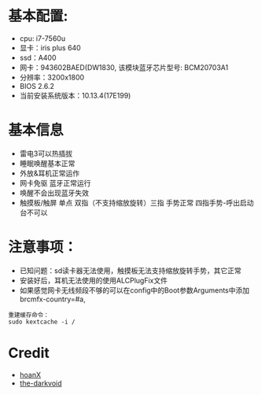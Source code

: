 # 基本配置:
* cpu: i7-7560u
* 显卡：iris plus 640
* ssd：A400
* 网卡：943602BAED(DW1830, 该模块蓝牙芯片型号: BCM20703A1
* 分辨率：3200x1800
* BIOS 2.6.2
* 当前安装系统版本：10.13.4(17E199)

# 基本信息
* 雷电3可以热插拔
* 睡眠唤醒基本正常
* 外放&耳机正常运作
* 网卡免驱 蓝牙正常运行
* 唤醒不会出现蓝牙失效
* 触摸板/触屏 单点 双指（不支持缩放旋转）三指 手势正常 四指手势-呼出启动台不可以


# 注意事项：
* 已知问题：sd读卡器无法使用，触摸板无法支持缩放旋转手势，其它正常
* 安装好后，耳机无法使用的使用ALCPlugFix文件
* 如果感觉网卡无线频段不够的可以在config中的Boot参数Arguments中添加brcmfx-country=#a,

```
重建缓存命令：
sudo kextcache -i /
```

# Credit
* [hoanX](https://github.com/hoanX/xps13-9360-i7-7560u)
* [the-darkvoid](https://github.com/the-darkvoid/XPS9360-macOS)


